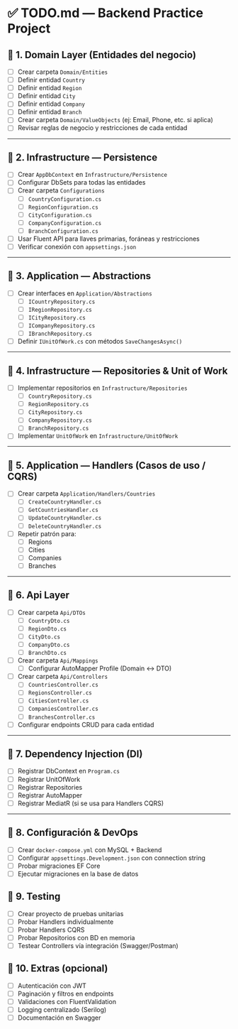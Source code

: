# ✅ TODO.md — Backend Practice Project

## 📌 1. Domain Layer (Entidades del negocio)
- [ ] Crear carpeta `Domain/Entities`
- [ ] Definir entidad `Country`
- [ ] Definir entidad `Region`
- [ ] Definir entidad `City`
- [ ] Definir entidad `Company`
- [ ] Definir entidad `Branch`
- [ ] Crear carpeta `Domain/ValueObjects` (ej: Email, Phone, etc. si aplica)
- [ ] Revisar reglas de negocio y restricciones de cada entidad

---

## 📌 2. Infrastructure — Persistence
- [ ] Crear `AppDbContext` en `Infrastructure/Persistence`
- [ ] Configurar DbSets para todas las entidades
- [ ] Crear carpeta `Configurations`
  - [ ] `CountryConfiguration.cs`
  - [ ] `RegionConfiguration.cs`
  - [ ] `CityConfiguration.cs`
  - [ ] `CompanyConfiguration.cs`
  - [ ] `BranchConfiguration.cs`
- [ ] Usar Fluent API para llaves primarias, foráneas y restricciones
- [ ] Verificar conexión con `appsettings.json`

---

## 📌 3. Application — Abstractions
- [ ] Crear interfaces en `Application/Abstractions`
  - [ ] `ICountryRepository.cs`
  - [ ] `IRegionRepository.cs`
  - [ ] `ICityRepository.cs`
  - [ ] `ICompanyRepository.cs`
  - [ ] `IBranchRepository.cs`
- [ ] Definir `IUnitOfWork.cs` con métodos `SaveChangesAsync()`

---

## 📌 4. Infrastructure — Repositories & Unit of Work
- [ ] Implementar repositorios en `Infrastructure/Repositories`
  - [ ] `CountryRepository.cs`
  - [ ] `RegionRepository.cs`
  - [ ] `CityRepository.cs`
  - [ ] `CompanyRepository.cs`
  - [ ] `BranchRepository.cs`
- [ ] Implementar `UnitOfWork` en `Infrastructure/UnitOfWork`

---

## 📌 5. Application — Handlers (Casos de uso / CQRS)
- [ ] Crear carpeta `Application/Handlers/Countries`
  - [ ] `CreateCountryHandler.cs`
  - [ ] `GetCountriesHandler.cs`
  - [ ] `UpdateCountryHandler.cs`
  - [ ] `DeleteCountryHandler.cs`
- [ ] Repetir patrón para:
  - [ ] Regions
  - [ ] Cities
  - [ ] Companies
  - [ ] Branches

---

## 📌 6. Api Layer
- [ ] Crear carpeta `Api/DTOs`
  - [ ] `CountryDto.cs`
  - [ ] `RegionDto.cs`
  - [ ] `CityDto.cs`
  - [ ] `CompanyDto.cs`
  - [ ] `BranchDto.cs`
- [ ] Crear carpeta `Api/Mappings`
  - [ ] Configurar AutoMapper Profile (Domain ↔ DTO)
- [ ] Crear carpeta `Api/Controllers`
  - [ ] `CountriesController.cs`
  - [ ] `RegionsController.cs`
  - [ ] `CitiesController.cs`
  - [ ] `CompaniesController.cs`
  - [ ] `BranchesController.cs`
- [ ] Configurar endpoints CRUD para cada entidad

---

## 📌 7. Dependency Injection (DI)
- [ ] Registrar DbContext en `Program.cs`
- [ ] Registrar UnitOfWork
- [ ] Registrar Repositories
- [ ] Registrar AutoMapper
- [ ] Registrar MediatR (si se usa para Handlers CQRS)

---

## 📌 8. Configuración & DevOps
- [ ] Crear `docker-compose.yml` con MySQL + Backend
- [ ] Configurar `appsettings.Development.json` con connection string
- [ ] Probar migraciones EF Core  
- [ ] Ejecutar migraciones en la base de datos

## 📌 9. Testing 
- [ ] Crear proyecto de pruebas unitarias
- [ ] Probar Handlers individualmente
- [ ] Probar Handlers CQRS
- [ ] Probar Repositorios con BD en memoria
- [ ] Testear Controllers vía integración (Swagger/Postman)

## 📌 10. Extras (opcional)
- [ ] Autenticación con JWT
- [ ] Paginación y filtros en endpoints
- [ ] Validaciones con FluentValidation
- [ ] Logging centralizado (Serilog)
- [ ] Documentación en Swagger